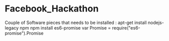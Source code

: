# Facebook_Hackathon


Couple of Software pieces that needs to be installed :
    apt-get install nodejs-legacy npm
    npm install es6-promise
        var Promise = require("es6-promise").Promise
